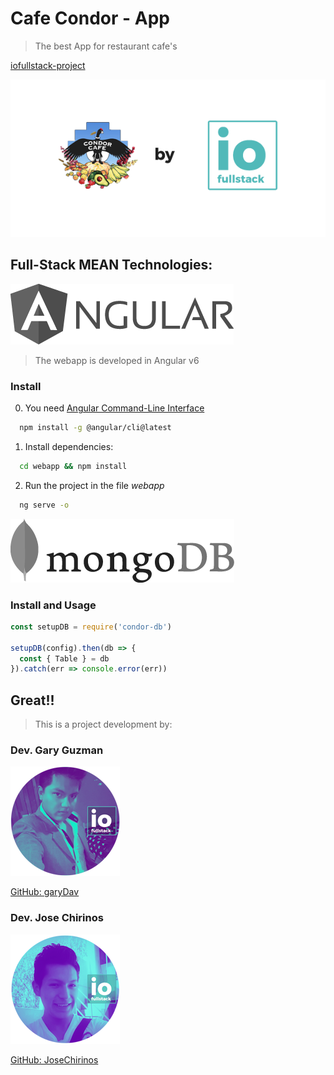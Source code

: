 # Cafe Condor - App
> The best App for restaurant cafe's

[iofullstack-project](http://www.iofullstack.com/)

![condor-cafe app](https://raw.githubusercontent.com/iofullstack/condor-cafe/master/docs/cafe-condor.png)

## Full-Stack MEAN Technologies:
![angular](https://raw.githubusercontent.com/iofullstack/condor-cafe/master/docs/angular.png)

> The webapp is developed in Angular v6
### Install

0. You need [Angular Command-Line Interface](https://cli.angular.io/)
```sh
  npm install -g @angular/cli@latest
```

1. Install dependencies:
```sh
  cd webapp && npm install
```

2. Run the project in the file *webapp*
```sh
  ng serve -o
```


![MongoBD](https://raw.githubusercontent.com/iofullstack/condor-cafe/master/docs/mongodb.png)

### Install and Usage

```javascript
const setupDB = require('condor-db')

setupDB(config).then(db => {
  const { Table } = db
}).catch(err => console.error(err))
```

## Great!!
> This is a project development by:

### Dev. Gary Guzman
![Gary Guzman](https://raw.githubusercontent.com/iofullstack/condor-cafe/master/docs/perfil-gary.png)

[GitHub: garyDav](https://github.com/garyDav)

### Dev. Jose Chirinos
![Jose Chirinos](https://raw.githubusercontent.com/iofullstack/condor-cafe/master/docs/perfil-jose.png)

[GitHub: JoseChirinos](https://github.com/JoseChirinos)

